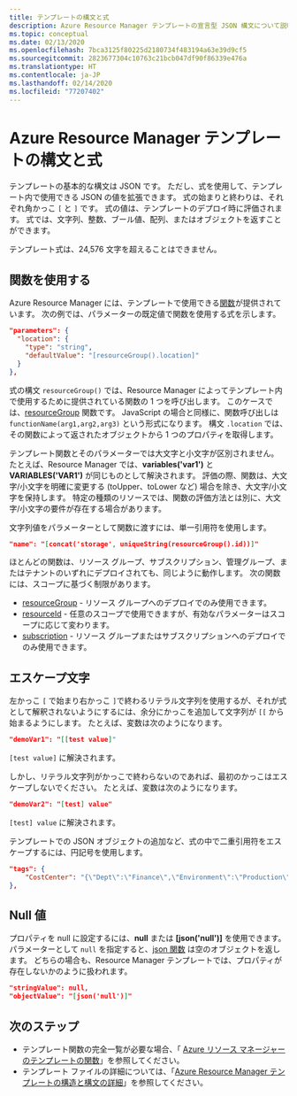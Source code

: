 ```yaml
---
title: テンプレートの構文と式
description: Azure Resource Manager テンプレートの宣言型 JSON 構文について説明します。
ms.topic: conceptual
ms.date: 02/13/2020
ms.openlocfilehash: 7bca3125f80225d2180734f483194a63e39d9cf5
ms.sourcegitcommit: 2823677304c10763c21bcb047df90f86339e476a
ms.translationtype: HT
ms.contentlocale: ja-JP
ms.lasthandoff: 02/14/2020
ms.locfileid: "77207402"
---
```

# <a name="syntax-and-expressions-in-azure-resource-manager-templates"></a>Azure Resource Manager テンプレートの構文と式

テンプレートの基本的な構文は JSON です。 ただし、式を使用して、テンプレート内で使用できる JSON の値を拡張できます。  式の始まりと終わりは、それぞれ角かっこ `[` と `]` です。 式の値は、テンプレートのデプロイ時に評価されます。 式では、文字列、整数、ブール値、配列、またはオブジェクトを返すことができます。

テンプレート式は、24,576 文字を超えることはできません。

## <a name="use-functions"></a>関数を使用する

Azure Resource Manager には、テンプレートで使用できる[関数](template-functions.md)が提供されています。 次の例では、パラメーターの既定値で関数を使用する式を示します。

```json
"parameters": {
  "location": {
    "type": "string",
    "defaultValue": "[resourceGroup().location]"
  }
},
```

式の構文 `resourceGroup()` では、Resource Manager によってテンプレート内で使用するために提供されている関数の 1 つを呼び出します。 このケースでは、[resourceGroup](template-functions-resource.md#resourcegroup) 関数です。 JavaScript の場合と同様に、関数呼び出しは `functionName(arg1,arg2,arg3)` という形式になります。 構文 `.location` では、その関数によって返されたオブジェクトから 1 つのプロパティを取得します。

テンプレート関数とそのパラメーターでは大文字と小文字が区別されません。 たとえば、Resource Manager では、**variables('var1')** と **VARIABLES('VAR1')** が同じものとして解決されます。 評価の際、関数は、大文字/小文字を明確に変更する (toUpper、toLower など) 場合を除き、大文字/小文字を保持します。 特定の種類のリソースでは、関数の評価方法とは別に、大文字/小文字の要件が存在する場合があります。

文字列値をパラメーターとして関数に渡すには、単一引用符を使用します。

```json
"name": "[concat('storage', uniqueString(resourceGroup().id))]"
```

ほとんどの関数は、リソース グループ、サブスクリプション、管理グループ、またはテナントのいずれにデプロイされても、同じように動作します。 次の関数には、スコープに基づく制限があります。

* [resourceGroup](template-functions-resource.md#resourcegroup) - リソース グループへのデプロイでのみ使用できます。
* [resourceId](template-functions-resource.md#resourceid) - 任意のスコープで使用できますが、有効なパラメーターはスコープに応じて変わります。
* [subscription](template-functions-resource.md#subscription) - リソース グループまたはサブスクリプションへのデプロイでのみ使用できます。

## <a name="escape-characters"></a>エスケープ文字

左かっこ `[` で始まり右かっこ `]`で終わるリテラル文字列を使用するが、それが式として解釈されないようにするには、余分にかっこを追加して文字列が `[[` から始まるようにします。 たとえば、変数は次のようになります。

```json
"demoVar1": "[[test value]"
```

`[test value]` に解決されます。

しかし、リテラル文字列がかっこで終わらないのであれば、最初のかっこはエスケープしないでください。 たとえば、変数は次のようになります。

```json
"demoVar2": "[test] value"
```

`[test] value` に解決されます。

テンプレートでの JSON オブジェクトの追加など、式の中で二重引用符をエスケープするには、円記号を使用します。

```json
"tags": {
    "CostCenter": "{\"Dept\":\"Finance\",\"Environment\":\"Production\"}"
},
```

## <a name="null-values"></a>Null 値

プロパティを null に設定するには、**null** または **[json('null')]** を使用できます。 パラメーターとして `null` を指定すると、[json 関数](template-functions-array.md#json) は空のオブジェクトを返します。 どちらの場合も、Resource Manager テンプレートでは、プロパティが存在しないかのように扱われます。

```json
"stringValue": null,
"objectValue": "[json('null')]"
```

## <a name="next-steps"></a>次のステップ

* テンプレート関数の完全一覧が必要な場合、「 [Azure リソース マネージャーのテンプレートの関数](template-functions.md)」を参照してください。
* テンプレート ファイルの詳細については、「[Azure Resource Manager テンプレートの構造と構文の詳細](template-syntax.md)」を参照してください。

